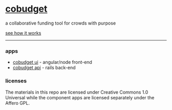 # [cobudget](http://cobudget.co/)

a collaborative funding tool for crowds with purpose

[see how it works](https://docs.google.com/presentation/d/1ZQYKxhHwKuQGmOMPpoE8Eo0XMuw1yn55Bjgsh6-D0eQ/present?slide=id.p)

---

### apps

- [cobudget ui](https://github.com/cobudget/cobudget-ui) - angular/node front-end
- [cobudget api](http://github.com/cobudget/cobudget-api) - rails back-end

### licenses

The materials in this repo are licensed under Creative Commons 1.0 Universal while the component apps are licensed separately under the Affero GPL.

